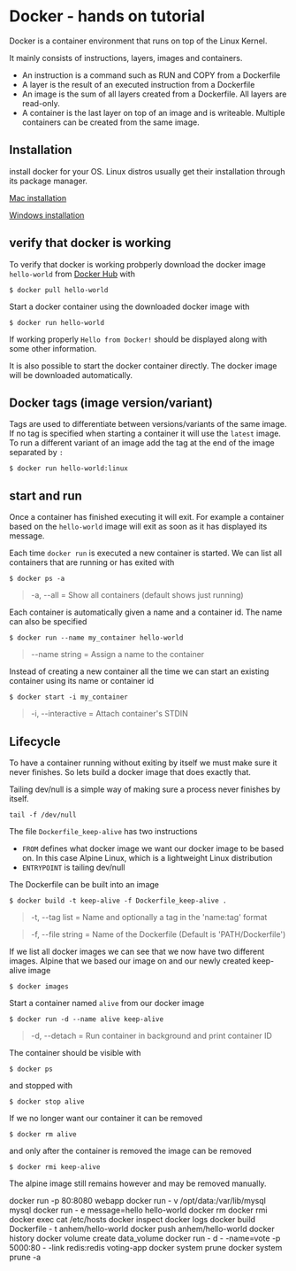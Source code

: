 # Docker - hands on tutorial

Docker is a container environment that runs on top of the Linux Kernel. 

It mainly consists of instructions, layers, images and containers. 

* An instruction is a command such as RUN and COPY from a Dockerfile
* A layer is the result of an executed instruction from a Dockerfile
* An image is the sum of all layers created from a Dockerfile. All layers are read-only.
* A container is the last layer on top of an image and is writeable. Multiple containers can be created from the same image.
 
## Installation

install docker for your OS. Linux distros usually get their installation through its package manager.

[Mac installation](https://docs.docker.com/docker-for-mac/install/)

[Windows installation](https://docs.docker.com/docker-for-windows/install/)

## verify that docker is working

To verify that docker is working probperly download the docker image `hello-world` from [Docker Hub](https://hub.docker.com/) with

```
$ docker pull hello-world
```
Start a docker container using the downloaded docker image with
```
$ docker run hello-world
```
If working properly `Hello from Docker!` should be displayed along with some other information.

It is also possible to start the docker container directly. The docker image will be downloaded automatically.

## Docker tags (image version/variant)

Tags are used to differentiate between versions/variants of the same image. 
If no tag is specified when starting a container it will use the `latest` image. 
To run a different variant of an image add the tag at the end of the image separated by `:` 
```
$ docker run hello-world:linux
```

## start and run
Once a container has finished executing it will exit. For example a container based on the `hello-world` image will exit as soon as it has displayed its message.

Each time `docker run` is executed a new container is started. We can list all containers that are running or has exited with
```
$ docker ps -a
```
> -a, --all = Show all containers (default shows just running)

Each container is automatically given a name and a container id. The name can also be specified
```
$ docker run --name my_container hello-world
```
> --name string = Assign a name to the container

Instead of creating a new container all the time we can start an existing container using its name or container id
```
$ docker start -i my_container
```
> -i, --interactive = Attach container's STDIN

## Lifecycle
To have a container running without exiting by itself we must make sure it never finishes. So lets build a docker image that does exactly that.

Tailing dev/null is a simple way of making sure a process never finishes by itself.
```
tail -f /dev/null
```
The file `Dockerfile_keep-alive` has two instructions

* `FROM` defines what docker image we want our docker image to be based on. In this case Alpine Linux, which is a lightweight Linux distribution
* `ENTRYPOINT` is tailing dev/null

The Dockerfile can be built into an image
```
$ docker build -t keep-alive -f Dockerfile_keep-alive .
```
> -t, --tag list = Name and optionally a tag in the 'name:tag' format

> -f, --file string = Name of the Dockerfile (Default is 'PATH/Dockerfile')

If we list all docker images we can see that we now have two different images. Alpine that we based our image on and our newly created keep-alive image  
```
$ docker images
```
Start a container named `alive` from our docker image
```
$ docker run -d --name alive keep-alive
```
> -d, --detach = Run container in background and print container ID

The container should be visible with
```
$ docker ps
```
and stopped with
```
$ docker stop alive
```
If we no longer want our container it can be removed
```
$ docker rm alive
```
and only after the container is removed the image can be removed
```
$ docker rmi keep-alive
```
The alpine image still remains however and may be removed manually.

docker run -p 80:8080 webapp
docker run - v /opt/data:/var/lib/mysql mysql
docker run - e message=hello hello-world
docker rm <name>
docker rmi <image name>
docker exec <name> cat /etc/hosts
docker inspect <name>
docker logs <name>
docker build Dockerfile - t anhem/hello-world
docker push anhem/hello-world
docker history <name>
docker volume create data_volume
docker run - d - -name=vote -p 5000:80 - -link redis:redis voting-app
docker system prune
docker system prune -a